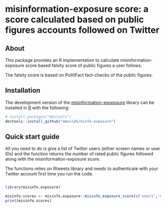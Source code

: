 # misinformation-exposure score: a score calculated based on public figures accounts followed on Twitter


## About

This package provides an R implementation to calculate misinformation-exposure score based falsity score of public figures a user follows.

The falsity score is based on PolitiFact fact-checks of the public figures.

## Installation

The development version of the
[misinformation-exoposure](https://github.com/mmosleh/minfo-exposure) library can be
installed in [R](https://r-project.org) with the following:

``` r
# install.packages("devtools")
devtools::install_github("mmosleh/minfo-exposure")
```

## Quick start guide

All you need to do is give a list of Twitter users (either screen names or user IDs) and the function returns the number of rated public figures followed along with the misinformation-exposure score. 

The functions relies on Rtweets library and needs to authenticate with your Twitter account first time you run the code.

``` r

library(misinfo.exposure)

misinfo.scores <- misinfo.exposure::misinfo_exposure_score(c('user1','user2'))
print(misinfo.scores)
```


